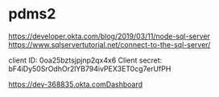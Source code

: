 # pdms2

https://developer.okta.com/blog/2019/03/11/node-sql-server
https://www.sqlservertutorial.net/connect-to-the-sql-server/

client ID: 0oa25bztsjpjnp2qx4x6
Client secret: bF4iDy50SrOdhOr2lYB794ivPEX3ET0cg7erUfPH

https://dev-368835.okta.comDashboard